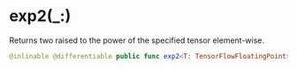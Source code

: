 # exp2(\_:)

Returns two raised to the power of the specified tensor element-wise.

``` swift
@inlinable @differentiable public func exp2<T: TensorFlowFloatingPoint>(_ x: Tensor<T>) -> Tensor<T>
```
